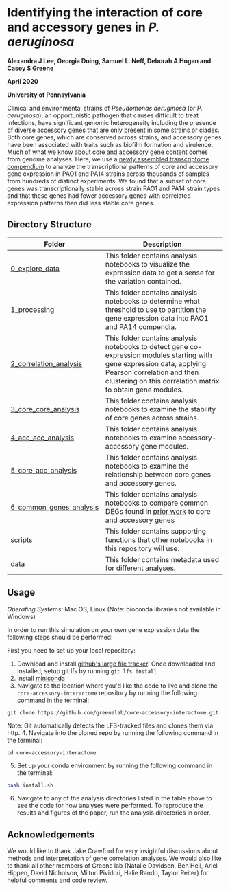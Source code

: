 # Identifying the interaction of core and accessory genes in *P. aeruginosa*

**Alexandra J Lee, Georgia Doing, Samuel L. Neff, Deborah A Hogan and Casey S Greene**

**April 2020**

**University of Pennsylvania**

Clinical and environmental strains of _Pseudomonas aeruginosa_ (or _P. aeruginosa_), an opportunistic pathogen that causes difficult to treat infections, have significant genomic heterogeneity including the presence of diverse accessory genes that are only present in some strains or clades.
Both core genes, which are conserved across strains, and accessory genes have been associated with traits such as biofilm formation and virulence.
Much of what we know about core and accessory gene content comes from genome analyses.
Here, we use a [newly assembled transcriptome compendium](https://www.biorxiv.org/content/10.1101/2022.01.24.477642v1) to analyze the transcriptional patterns of core and accessory gene expression in PAO1 and PA14 strains across thousands of samples from hundreds of distinct experiments.
We found that a subset of core genes was transcriptionally stable across strain PAO1 and PA14 strain types and that these genes had fewer accessory genes with correlated expression patterns than did less stable core genes.

## Directory Structure
| Folder | Description |
| --- | --- |
| [0_explore_data](0_explore_data) | This folder contains analysis notebooks to visualize the expression data to get a sense for the variation contained.|
| [1_processing](1_processing) | This folder contains analysis notebooks to determine what threshold to use to partition the gene expression data into PAO1 and PA14 compendia.|
| [2_correlation_analysis](2_correlation_analysis) | This folder contains analysis notebooks to detect gene co-expression modules starting with gene expression data, applying Pearson correlation and then clustering on this correlation matrix to obtain gene modules.|
| [3_core_core_analysis](3_core_core_analysis) | This folder contains analysis notebooks to examine the stability of core genes across strains.|
| [4_acc_acc_analysis](4_acc_acc_analysis) | This folder contains analysis notebooks to examine accessory-accessory gene modules.|
| [5_core_acc_analysis](5_core_acc_analysis) | This folder contains analysis notebooks to examine the relationship between core genes and accessory genes.|
| [6_common_genes_analysis](6_common_genes_analysis) | This folder contains analysis notebooks to compare common DEGs found in [prior work](https://github.com/greenelab/generic-expression-patterns/blob/master/pseudomonas_analysis/2_identify_generic_genes_pathways.ipynb) to core and accessory genes|
| [scripts](scripts) | This folder contains supporting functions that other notebooks in this repository will use.|
| [data](data) | This folder contains metadata used for different analyses.|


## Usage
*Operating Systems:* Mac OS, Linux (Note: bioconda libraries not available in Windows)

In order to run this simulation on your own gene expression data the following steps should be performed:

First you need to set up your local repository:
1. Download and install [github's large file tracker](https://git-lfs.github.com/). Once downloaded and installed, setup git lfs by running `git lfs install`
2. Install [miniconda](https://docs.conda.io/en/latest/miniconda.html)
3. Navigate to the location where you'd like the code to live and clone the `core-accessory-interactome` repository by running the following command in the terminal:
```
git clone https://github.com/greenelab/core-accessory-interactome.git
```
Note: Git automatically detects the LFS-tracked files and clones them via http.
4. Navigate into the cloned repo by running the following command in the terminal:
```
cd core-accessory-interactome
```
5. Set up your conda environment by running the following command in the terminal:
```bash
bash install.sh
```
6. Navigate to any of the analysis directories listed in the table above to see the code for how analyses were performed. To reproduce the results and figures of the paper, run the analysis directories in order.

## Acknowledgements
We would like to thank Jake Crawford for very insightful discussions about methods and interpretation of gene correlation analyses. We would also like to thank all other members of Greene lab (Natalie Davidson, Ben Heil, Ariel Hippen, David Nicholson,  Milton Pividori,  Halie Rando, Taylor Reiter) for helpful comments and code review.
